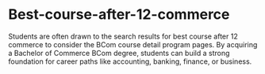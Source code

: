 # Best-course-after-12-commerce
Students are often drawn to the search results for best course after 12 commerce to consider the BCom course detail program pages. By acquiring a Bachelor of Commerce BCom degree, students can build a strong foundation for career paths like accounting, banking, finance, or business. 
